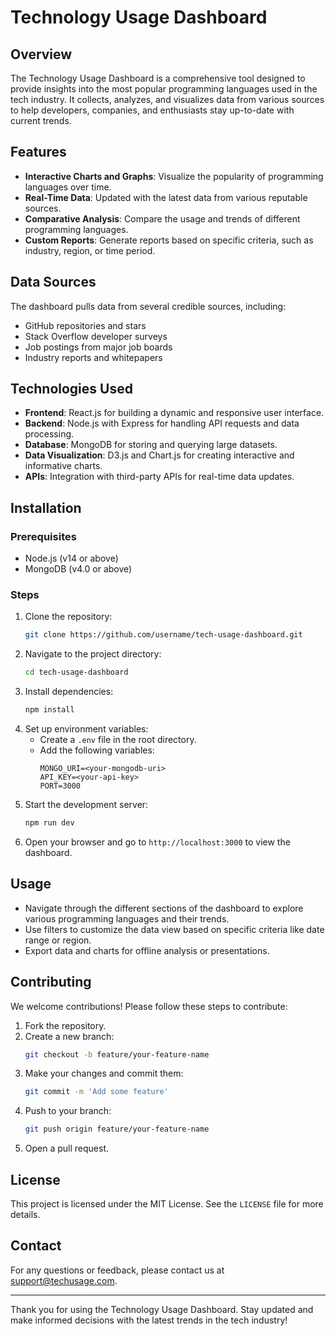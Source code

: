 # Technology Usage Dashboard

## Overview
The Technology Usage Dashboard is a comprehensive tool designed to provide insights into the most popular programming languages used in the tech industry. It collects, analyzes, and visualizes data from various sources to help developers, companies, and enthusiasts stay up-to-date with current trends.

## Features
- **Interactive Charts and Graphs**: Visualize the popularity of programming languages over time.
- **Real-Time Data**: Updated with the latest data from various reputable sources.
- **Comparative Analysis**: Compare the usage and trends of different programming languages.
- **Custom Reports**: Generate reports based on specific criteria, such as industry, region, or time period.

## Data Sources
The dashboard pulls data from several credible sources, including:
- GitHub repositories and stars
- Stack Overflow developer surveys
- Job postings from major job boards
- Industry reports and whitepapers

## Technologies Used
- **Frontend**: React.js for building a dynamic and responsive user interface.
- **Backend**: Node.js with Express for handling API requests and data processing.
- **Database**: MongoDB for storing and querying large datasets.
- **Data Visualization**: D3.js and Chart.js for creating interactive and informative charts.
- **APIs**: Integration with third-party APIs for real-time data updates.

## Installation

### Prerequisites
- Node.js (v14 or above)
- MongoDB (v4.0 or above)

### Steps
1. Clone the repository:
   ```bash
   git clone https://github.com/username/tech-usage-dashboard.git
   ```
2. Navigate to the project directory:
   ```bash
   cd tech-usage-dashboard
   ```
3. Install dependencies:
   ```bash
   npm install
   ```
4. Set up environment variables:
   - Create a `.env` file in the root directory.
   - Add the following variables:
     ```env
     MONGO_URI=<your-mongodb-uri>
     API_KEY=<your-api-key>
     PORT=3000
     ```
5. Start the development server:
   ```bash
   npm run dev
   ```
6. Open your browser and go to `http://localhost:3000` to view the dashboard.

## Usage
- Navigate through the different sections of the dashboard to explore various programming languages and their trends.
- Use filters to customize the data view based on specific criteria like date range or region.
- Export data and charts for offline analysis or presentations.

## Contributing
We welcome contributions! Please follow these steps to contribute:
1. Fork the repository.
2. Create a new branch:
   ```bash
   git checkout -b feature/your-feature-name
   ```
3. Make your changes and commit them:
   ```bash
   git commit -m 'Add some feature'
   ```
4. Push to your branch:
   ```bash
   git push origin feature/your-feature-name
   ```
5. Open a pull request.

## License
This project is licensed under the MIT License. See the `LICENSE` file for more details.

## Contact
For any questions or feedback, please contact us at support@techusage.com.

---
Thank you for using the Technology Usage Dashboard. Stay updated and make informed decisions with the latest trends in the tech industry!

